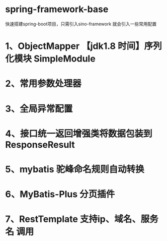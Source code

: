 # spring-framework-base
快速搭建spring-boot项目，只需引入sino-framework 就会引入一些常用配置


# 1、ObjectMapper 【jdk1.8 时间】序列化模块 SimpleModule
# 2、常用参数处理器
# 3、全局异常配置
# 4、接口统一返回增强类将数据包装到ResponseResult
# 5、mybatis 驼峰命名规则自动转换
# 6、MyBatis-Plus 分页插件
# 7、RestTemplate 支持ip、域名、服务名 调用
